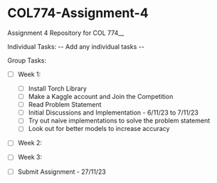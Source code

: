 # COL774-Assignment-4
Assignment 4 Repository for COL 774__

Individual Tasks:
     -- Add any individual tasks --

Group Tasks:
- [ ] Week 1:
  - [ ] Install Torch Library
  - [ ] Make a Kaggle account and Join the Competition
  - [ ] Read Problem Statement
  - [ ] Initial Discussions and Implementation - 6/11/23 to 7/11/23
  - [ ] Try out naive implementations to solve the problem statement
  - [ ] Look out for better models to increase accuracy

- [ ] Week 2:
- [ ] Week 3:

- [ ] Submit Assignment - 27/11/23
